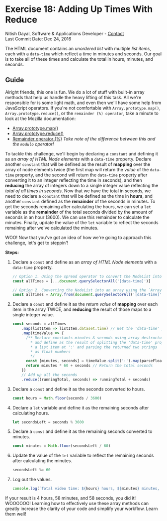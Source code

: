 # Exercise 18: Adding Up Times With Reduce
Nitish Dayal, Software & Applications Developer - [Contact](http://nitishdayal.me)  
Last Commit Date: Dec 24, 2016

The HTML document contains an _unordered list_ with multiple _list items_, each
  with a `data-time` which reflect a time in minutes and seconds. Our goal is to
  take all of these times and calculate the total in hours, minutes, and seconds.

## Guide

Alright friends, this one is fun. We do a lot of stuff with built-in array methods
  that help us handle the heavy lifting of this task. All we're responsible for is
  some light math, and even then we'll have some help from JavaScript operators.
  If you're not comfortable with `Array.prototype.map()`, `Array.prototype.reduce()`,
  or the `remainder (%) operator`, take a minute to look at the Mozilla documentation:

  - [Array.prototype.map()](https://developer.mozilla.org/en-US/docs/Web/JavaScript/Reference/Global_Objects/Array/Map)
  - [Array.prototype.reduce()](https://developer.mozilla.org/en-US/docs/Web/JavaScript/Reference/Global_Objects/Array/Reduce)
  - [Remainder operator (%)](https://developer.mozilla.org/en-US/docs/Web/JavaScript/Reference/Operators/Arithmetic_Operators#Remainder_%28%29) _Take note of the difference between this and the `modulo`
  operator!_
   
To tackle this challenge, we'll begin by declaring a `constant` and defining it
  as an _array of HTML Node elements_ with a `data-time` property. Declare another
  `constant` that will be defined as the result of **mapping** over the array
  of node elements twice (the first map will return the _value_ of the `data-time`
  property, and the second will return the `data-time` property after converting it
  to an integer reflecting the time in seconds), and then **reducing** the array
  of integers down to a single integer value reflecting the _total of all times
  in seconds_. Now that we have the total in seconds, we need to declare a `constant`
  that will be defined as the time in **hours**, and another `constant` defined as
  the **remainder** of the seconds in minutes. To get the seconds remaining after
  calculating the hours, we can set a `let` variable as the **remainder** of the
  total seconds divided by the amount of seconds in an hour (3600). We can use this
  remainder to calculate the minutes. Finally, update the value of the `let` variable
  to reflect the seconds remaining after we've calculated the minutes.

WOO! Now that you've got an idea of how we're going to approach this challenge, let's
  get to steppin'!

**Steps:**

  1. Declare a `const` and define as an _array of HTML Node elements_ with a `data-time` property.

      ```JavaScript
      // Option 1. Using the spread operator to convert the NodeList into an array
      const allTimes = [...document.querySelectorAll('[data-time]')]

      // Option 2. Converting the NodeList into an array using the `Array.from()` methods
      const allTimes = Array.from(document.querySelectorAll('[data-time]'))
      ```

2. Declare a `const` and define it as the _return value_ of **mapping** over each item
  in the array TWICE, and **reducing** the result of those maps to a single integer value.

      ```JavaScript
      const seconds = allTimes
          .map(listItem => listItem.dataset.time) // Get the 'data-time' property
          .map(timeValue => {
            /** Declare constants minutes & seconds using array destructuring
              * and define as the result of splitting the 'data-time' property
              * a list item at ':' and parsing the returned two strings
              * as float numbers
              */
            const [minutes, seconds] = timeValue.split(':').map(parseFloat)
            return minutes * 60 + seconds // Return the total seconds
          })
          // Add up all the seconds
          .reduce((runningTotal, seconds) => runningTotal + seconds)
      ```
3. Declare a `const` and define it as the seconds converted to hours.

      ```JavaScript
      const hours = Math.floor(seconds / 3600)
      ```

4. Declare a `let` variable and define it as the remaining seconds after 
  calculating hours.

      ```JavaScript
      let secondsLeft = seconds % 3600
      ```

5. Declare a `const` and define it as the remaining seconds converted to minutes.

      ```JavaScript
      const minutes = Math.floor(secondsLeft / 60)
      ```

6. Update the value of the `let` variable to reflect the remaining seconds after
  calculating the minutes.

      ```JavaScript
      secondsLeft %= 60
      ```

7. Log out the values.

      ```JavaScript
      console.log(`Total video time: ${hours} hours, ${minutes} minutes, and ${secondsLeft} seconds`)
      ```
If your result is 4 hours, 58 minutes, and 58 seconds, you did it! WOOOOOO! Learning
  how to effectively use these array methods can greatly increase the clarity of your code
  and simplify your workflow. Learn them well!
